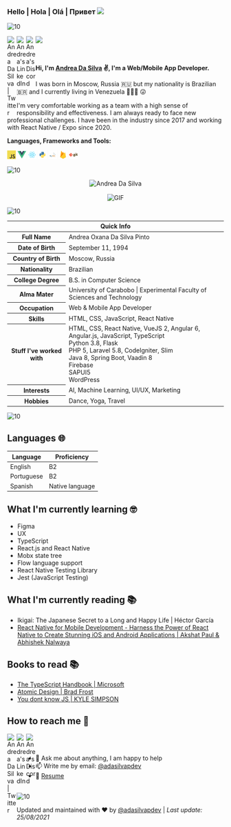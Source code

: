 ### Hello | Hola | Olá | Привет <img src="https://media.giphy.com/media/hvRJCLFzcasrR4ia7z/giphy.gif" width="25px">

![10](https://github.com/adasilvapdev/adasilvapdev/blob/main/gradient.jpg)

<a href="https://twitter.com/adasilvapdev" target="_blank">
  <img align="left" alt="Andrea Da Silva | Twitter" width="22px" src="https://raw.githubusercontent.com/peterthehan/peterthehan/master/assets/twitter.svg" />
</a>
<a href="https://linkedin.com/in/adasilvapdev/" target="_blank">
  <img align="left" alt="Andrea's LinkedIn" width="22px" src="https://raw.githubusercontent.com/peterthehan/peterthehan/master/assets/linkedin.svg" />
</a>
<a href="https://discord.com/users/adasilvapdev#4563/" target="_blank">
  <img align="left" alt="Andrea's Discord" width="22px" src="https://raw.githubusercontent.com/peterthehan/peterthehan/master/assets/discord.svg" />
</a>

![](https://visitor-badge.glitch.me/badge?page_id=adasilvapdev.adasilvapdev)

<br />

**Hi, I'm [Andrea Da Silva](https://adasilvapdev.github.io/web/) ✌, I'm a Web/Mobile App Developer.** 

I was born in Moscow, Russia 🇷🇺 but my nationality is Brazilian 🇧🇷
and I currently living in Venezuela 📍🇻🇪 😜

I'm very comfortable working as a team with a high sense of responsibility and effectiveness. I am always ready to face new professional challenges. I have been in the industry since 2017 and working with React Native / Expo since 2020.

**Languages, Frameworks and Tools:**  

<code><img height="20" src="https://raw.githubusercontent.com/github/explore/80688e429a7d4ef2fca1e82350fe8e3517d3494d/topics/javascript/javascript.png"></code>
<code><img height="20" src="https://raw.githubusercontent.com/github/explore/80688e429a7d4ef2fca1e82350fe8e3517d3494d/topics/vue/vue.png"></code>
<code><img height="20" src="https://raw.githubusercontent.com/github/explore/80688e429a7d4ef2fca1e82350fe8e3517d3494d/topics/react/react.png"></code>
<code><img height="20" src="https://raw.githubusercontent.com/github/explore/80688e429a7d4ef2fca1e82350fe8e3517d3494d/topics/python/python.png"></code>
<code><img height="20" src="https://raw.githubusercontent.com/github/explore/80688e429a7d4ef2fca1e82350fe8e3517d3494d/topics/mysql/mysql.png"></code>
<code><img height="20" src="https://raw.githubusercontent.com/github/explore/80688e429a7d4ef2fca1e82350fe8e3517d3494d/topics/firebase/firebase.png"></code>
<code><img height="20" src="https://raw.githubusercontent.com/github/explore/80688e429a7d4ef2fca1e82350fe8e3517d3494d/topics/git/git.png"></code>

![10](https://github.com/adasilvapdev/adasilvapdev/blob/main/gradient.jpg)

  
  <p align="center"> <img src="https://github-readme-stats.vercel.app/api?username=adasilvapdev&show_icons=true&theme=gotham" alt="Andrea Da Silva" />




<p align="center"> <img align="center" alt="GIF" src="https://raw.githubusercontent.com/adasilvapdev/adasilvapdev/main/coding.gif" width="500" height="320" />

![10](https://github.com/adasilvapdev/adasilvapdev/blob/main/gradient.jpg)

<table>
<thead>
<tr>
<th colspan="2">Quick Info</th>
</tr>
</thead>
<tbody>
<tr><th scope='row'>Full Name</th><td>Andrea Oxana Da Silva Pinto</td></tr>
<tr><th scope='row'>Date of Birth</th><td><time datetime="1994-09-11 04:00">September 11, 1994</time></td></tr>
<tr><th scope='row'>Country of Birth</th><td>Moscow, Russia</td></tr>
<tr><th scope='row'>Nationality</th><td>Brazilian</td></tr>
<tr><th scope='row'>College Degree</th><td>B.S. in Computer Science</td></tr>
<tr><th scope='row'>Alma Mater</th><td>University of Carabobo | Experimental Faculty of Sciences and Technology</td></tr>
<tr><th scope='row'>Occupation</th><td>Web & Mobile App Developer</td></tr>
<tr><th scope='row'>Skills</th><td>HTML, CSS, JavaScript, React Native</td></tr>
<tr><th scope='row'>Stuff I've worked with</th><td>
HTML, CSS, React Native, VueJS 2, Angular 6, Angular.js, JavaScript, TypeScript</br>
Python 3.8, Flask</br>
PHP 5, Laravel 5.8, CodeIgniter, Slim</br>
Java 8, Spring Boot, Vaadin 8</br>
Firebase</br>
SAPUI5</br>
WordPress</td></tr>
<tr><th scope='row'>Interests</th><td>AI, Machine Learning, UI/UX, Marketing</td></tr>
<tr><th scope='row'>Hobbies</th><td>Dance, Yoga, Travel</td></tr>
</tbody>
</table>

![10](https://github.com/adasilvapdev/adasilvapdev/blob/main/gradient.jpg)

## Languages 🌐

| Language      | Proficiency                                                               |
| ------------- | ------------------------------------------------------------------------- |
| English       | B2                                                                        |
| Portuguese    | B2                                                                        |
| Spanish       | Native language                                                           |

## What I'm currently learning 🤓
- Figma
- UX
- TypeScript
- React.js and React Native
- Mobx state tree
- Flow language support
- React Native Testing Library
- Jest (JavaScript Testing)

## What I'm currently reading 📚
- Ikigai: The Japanese Secret to a Long and Happy Life | Héctor García
- [React Native for Mobile Development - Harness the Power of React Native to Create Stunning iOS and Android Applications | Akshat Paul & Abhishek Nalwaya](https://github.com/adasilvapdev/Book-Notes-React-Native-for-Mobile-Development/blob/main/README.md)

## Books to read 📚
- [The TypeScript Handbook | Microsoft](https://github.com/adasilvapdev/Book-Notes-The-TypeScript-Handbook)
- [Atomic Design | Brad Frost](https://github.com/adasilvapdev/Book-Notes-Atomic-Design)
- [You dont know JS | KYLE SIMPSON](https://github.com/adasilvapdev/Book-Notes-You-dont-know-JS) 

<!-- 
- 🔭 I’m currently working on ....
- 🌱 I’m currently learning ...
- 👯 I’m looking to collaborate on ...
- 🤔 I’m looking for help with ...
- 💬 Ask me about ...
- 📫 How to reach me: ...
- 😄 Pronouns: ...
- ⚡ Fun fact: ...
-->


## How to reach me 👯

<a href="https://twitter.com/adasilvapdev" target="_blank">
  <img align="left" alt="Andrea Da Silva | Twitter" width="22px" src="https://raw.githubusercontent.com/peterthehan/peterthehan/master/assets/twitter.svg" />
</a>
<a href="https://linkedin.com/in/adasilvapdev/" target="_blank">
  <img align="left" alt="Andrea's LinkedIn" width="22px" src="https://raw.githubusercontent.com/peterthehan/peterthehan/master/assets/linkedin.svg" />
</a>
<a href="https://discord.com/users/adasilvapdev#4563/" target="_blank">
  <img align="left" alt="Andrea's Discord" width="22px" src="https://raw.githubusercontent.com/peterthehan/peterthehan/master/assets/discord.svg" />
</a>

<br />
<br />

- 💬 Ask me about anything, I am happy to help
- 📫 Write me by email: [@adasilvapdev](mailto:adasilvapdev@gmail.com)
- 📝 [Resume](https://adasilvapdev.github.io/resume/)

\
![10](https://github.com/adasilvapdev/adasilvapdev/blob/main/gradient.jpg)


Updated and maintained with ❤️ by [@adasilvapdev](https://adasilvapdev.github.io/web/) | *Last update: 25/08/2021*
